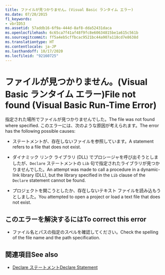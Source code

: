 ```yaml
---
title: ファイルが見つかりません。(Visual Basic ランタイム エラー)
ms.date: 07/20/2015
f1_keywords:
- vbrID53
ms.assetid: 57addb16-6f9a-444d-8af8-dda52431daca
ms.openlocfilehash: 6c65ca7f41af48f9fc8e60634815be1a615c561b
ms.sourcegitcommit: ff5a4eb5cffbcac9521bc44a907a118cd7e8638d
ms.translationtype: HT
ms.contentlocale: ja-JP
ms.lasthandoff: 10/17/2020
ms.locfileid: "92160725"
---
```

# <a name="file-not-found-visual-basic-run-time-error"></a><span data-ttu-id="8e95b-102">ファイルが見つかりません。(Visual Basic ランタイム エラー)</span><span class="sxs-lookup"><span data-stu-id="8e95b-102">File not found (Visual Basic Run-Time Error)</span></span>

<span data-ttu-id="8e95b-103">指定された場所でファイルが見つかりませんでした。</span><span class="sxs-lookup"><span data-stu-id="8e95b-103">The file was not found where specified.</span></span> <span data-ttu-id="8e95b-104">このエラーには、次のような原因が考えられます。</span><span class="sxs-lookup"><span data-stu-id="8e95b-104">The error has the following possible causes:</span></span>

- <span data-ttu-id="8e95b-105">ステートメントが、存在しないファイルを参照しています。</span><span class="sxs-lookup"><span data-stu-id="8e95b-105">A statement refers to a file that does not exist.</span></span>

- <span data-ttu-id="8e95b-106">ダイナミック リンク ライブラリ (DLL) でプロシージャを呼び出そうとしましたが、`Declare` ステートメントの `Lib` 句で指定されたライブラリが見つかりませんでした。</span><span class="sxs-lookup"><span data-stu-id="8e95b-106">An attempt was made to call a procedure in a dynamic-link library (DLL), but the library specified in the `Lib` clause of the `Declare` statement cannot be found.</span></span>

- <span data-ttu-id="8e95b-107">プロジェクトを開こうとしたか、存在しないテキスト ファイルを読み込もうとしました。</span><span class="sxs-lookup"><span data-stu-id="8e95b-107">You attempted to open a project or load a text file that does not exist.</span></span>

## <a name="to-correct-this-error"></a><span data-ttu-id="8e95b-108">このエラーを解決するには</span><span class="sxs-lookup"><span data-stu-id="8e95b-108">To correct this error</span></span>

- <span data-ttu-id="8e95b-109">ファイル名とパスの指定のスペルを確認してください。</span><span class="sxs-lookup"><span data-stu-id="8e95b-109">Check the spelling of the file name and the path specification.</span></span>

## <a name="see-also"></a><span data-ttu-id="8e95b-110">関連項目</span><span class="sxs-lookup"><span data-stu-id="8e95b-110">See also</span></span>

- [<span data-ttu-id="8e95b-111">Declare ステートメント</span><span class="sxs-lookup"><span data-stu-id="8e95b-111">Declare Statement</span></span>](../statements/declare-statement.md)
